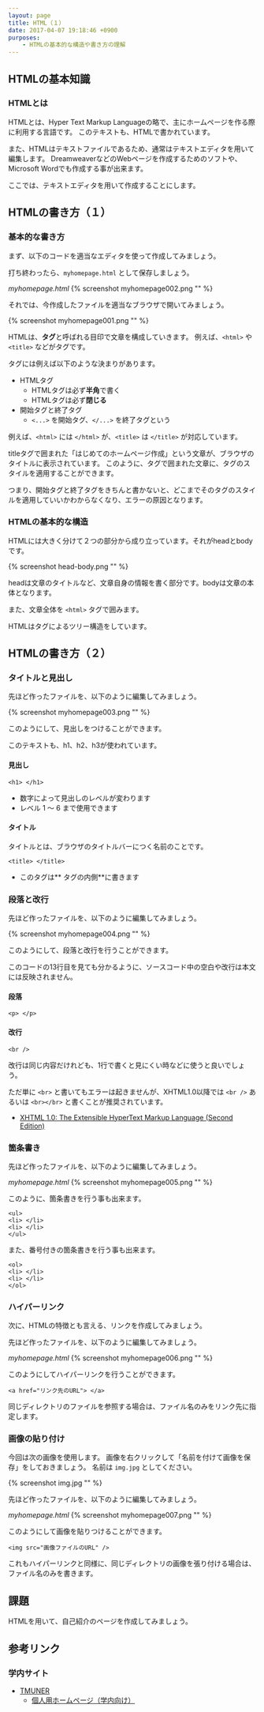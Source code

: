 ```yaml
---
layout: page
title: HTML（１）
date: 2017-04-07 19:18:46 +0900
purposes:
    - HTMLの基本的な構造や書き方の理解
---
```



HTMLの基本知識
--------------

### HTMLとは

HTMLとは、Hyper Text Markup Languageの略で、主にホームページを作る際に利用する言語です。
このテキストも、HTMLで書かれています。

また、HTMLはテキストファイルであるため、通常はテキストエディタを用いて編集します。
DreamweaverなどのWebページを作成するためのソフトや、Microsoft Wordでも作成する事が出来ます。

ここでは、テキストエディタを用いて作成することにします。

HTMLの書き方（１）
------------------

### 基本的な書き方

まず、以下のコードを適当なエディタを使って作成してみましょう。

打ち終わったら、`myhomepage.html` として保存しましょう。

*myhomepage.html*
{% screenshot myhomepage002.png "" %}

それでは、今作成したファイルを適当なブラウザで開いてみましょう。

{% screenshot myhomepage001.png "" %}

HTMLは、**タグ**と呼ばれる目印で文章を構成していきます。
例えば、`<html>` や `<title>` などがタグです。

タグには例えば以下のような決まりがあります。

-   HTMLタグ
    -   HTMLタグは必ず**半角**で書く
    -   HTMLタグは必ず**閉じる**
-   開始タグと終了タグ
    -   `<...>` を開始タグ、`</...>` を終了タグという

例えば、`<html>` には `</html>` が、`<title>` は `</title>` が対応しています。

titleタグで囲まれた「はじめてのホームページ作成」という文章が、ブラウザのタイトルに表示されています。
このように、タグで囲まれた文章に、タグのスタイルを適用することができます。

つまり、開始タグと終了タグをきちんと書かないと、どこまでそのタグのスタイルを適用していいかわからなくなり、エラーの原因となります。

### HTMLの基本的な構造

HTMLには大きく分けて２つの部分から成り立っています。それがheadとbodyです。

{% screenshot head-body.png "" %}

headは文章のタイトルなど、文章自身の情報を書く部分です。bodyは文章の本体となります。

また、文章全体を `<html>` タグで囲みます。

HTMLはタグによるツリー構造をしています。


HTMLの書き方（２）
------------------

### タイトルと見出し

先ほど作ったファイルを、以下のように編集してみましょう。

{% screenshot myhomepage003.png "" %}

このようにして、見出しをつけることができます。

このテキストも、h1、h2、h3が使われています。

#### 見出し

    <h1> </h1>

-   数字によって見出しのレベルが変わります
-   レベル 1 〜 6 まで使用できます


#### タイトル

タイトルとは、ブラウザのタイトルバーにつく名前のことです。

    <title> </title>

-   このタグは**<head> タグの内側**に書きます

### 段落と改行

先ほど作ったファイルを、以下のように編集してみましょう。

{% screenshot myhomepage004.png "" %}

このようにして、段落と改行を行うことができます。

このコードの13行目を見ても分かるように、ソースコード中の空白や改行は本文には反映されません。

#### 段落

    <p> </p>

#### 改行

    <br />

改行は同じ内容だけれども、1行で書くと見にくい時などに使うと良いでしょう。

ただ単に `<br>` と書いてもエラーは起きませんが、XHTML1.0以降では `<br />` あるいは `<br></br>` と書くことが推奨されています。

-   [XHTML 1.0: The Extensible HyperText Markup Language (Second Edition)](http://www.w3.org/TR/xhtml1/#h-4.6)

### 箇条書き

先ほど作ったファイルを、以下のように編集してみましょう。

*myhomepage.html*
{% screenshot myhomepage005.png "" %}

このように、箇条書きを行う事も出来ます。

    <ul>
    <li> </li>
    <li> </li>
    </ul>

また、番号付きの箇条書きを行う事も出来ます。

    <ol>
    <li> </li>
    <li> </li>
    </ol>

### ハイパーリンク

次に、HTMLの特徴とも言える、リンクを作成してみましょう。

先ほど作ったファイルを、以下のように編集してみましょう。

*myhomepage.html*
{% screenshot myhomepage006.png "" %}

このようにしてハイパーリンクを行うことができます。

    <a href="リンク先のURL"> </a>

同じディレクトリのファイルを参照する場合は、ファイル名のみをリンク先に指定します。

### 画像の貼り付け

今回は次の画像を使用します。
画像を右クリックして「名前を付けて画像を保存」をしておきましょう。
名前は `img.jpg` としてください。

{% screenshot img.jpg "" %}

先ほど作ったファイルを、以下のように編集してみましょう。

*myhomepage.html*
{% screenshot myhomepage007.png "" %}

このようにして画像を貼りつけることができます。

    <img src="画像ファイルのURL" />

これもハイパーリンクと同様に、同じディレクトリの画像を張り付ける場合は、ファイル名のみを書きます。

課題
--------

HTMLを用いて、自己紹介のページを作成してみましょう。

参考リンク
----------

### 学内サイト

-   [TMUNER](http://www.comp.tmu.ac.jp/tmuner/)
    -   [個人用ホームページ（学内向け）](http://www.comp.tmu.ac.jp/tmuner/www/make001.html)
